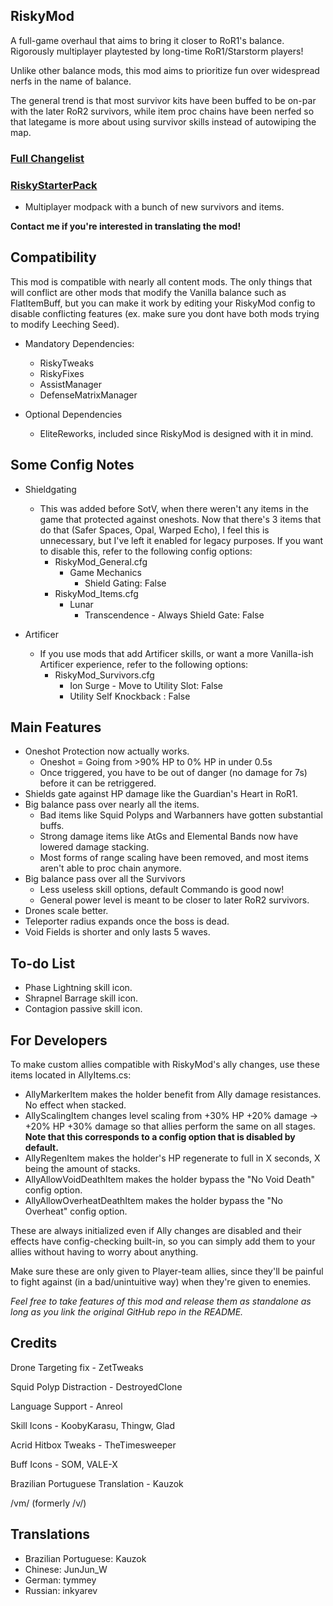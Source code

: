 ## RiskyMod
A full-game overhaul that aims to bring it closer to RoR1's balance. Rigorously multiplayer playtested by long-time RoR1/Starstorm players!

Unlike other balance mods, this mod aims to prioritize fun over widespread nerfs in the name of balance.

The general trend is that most survivor kits have been buffed to be on-par with the later RoR2 survivors, while item proc chains have been nerfed so that lategame is more about using survivor skills instead of autowiping the map.

### [Full Changelist](https://thunderstore.io/package/Risky_Lives/RiskyMod/wiki/)

### [RiskyStarterPack](https://thunderstore.io/package/Risky_Lives/RiskyStarterPack/)
- Multiplayer modpack with a bunch of new survivors and items.

**Contact me if you're interested in translating the mod!**

## Compatibility

This mod is compatible with nearly all content mods. The only things that will conflict are other mods that modify the Vanilla balance such as FlatItemBuff, but you can make it work by editing your RiskyMod config to disable conflicting features (ex. make sure you dont have both mods trying to modify Leeching Seed).

- Mandatory Dependencies:
	- RiskyTweaks
	- RiskyFixes
	- AssistManager
	- DefenseMatrixManager
	
- Optional Dependencies
	- EliteReworks, included since RiskyMod is designed with it in mind.
	
## Some Config Notes

- Shieldgating
	- This was added before SotV, when there weren't any items in the game that protected against oneshots. Now that there's 3 items that do that (Safer Spaces, Opal, Warped Echo), I feel this is unnecessary, but I've left it enabled for legacy purposes. If you want to disable this, refer to the following config options:
		- RiskyMod_General.cfg
			- Game Mechanics
				- Shield Gating: False
		- RiskyMod_Items.cfg
			- Lunar
				- Transcendence - Always Shield Gate: False
				
- Artificer
	- If you use mods that add Artificer skills, or want a more Vanilla-ish Artificer experience, refer to the following options:
		- RiskyMod_Survivors.cfg
			- Ion Surge - Move to Utility Slot: False
			- Utility Self Knockback : False	

## Main Features

- Oneshot Protection now actually works.
	- Oneshot = Going from >90% HP to 0% HP in under 0.5s
	- Once triggered, you have to be out of danger (no damage for 7s) before it can be retriggered.
- Shields gate against HP damage like the Guardian's Heart in RoR1.
- Big balance pass over nearly all the items.
	- Bad items like Squid Polyps and Warbanners have gotten substantial buffs.
	- Strong damage items like AtGs and Elemental Bands now have lowered damage stacking.
	- Most forms of range scaling have been removed, and most items aren't able to proc chain anymore.
- Big balance pass over all the Survivors
	- Less useless skill options, default Commando is good now!
	- General power level is meant to be closer to later RoR2 survivors.
- Drones scale better.
- Teleporter radius expands once the boss is dead.
- Void Fields is shorter and only lasts 5 waves.

## To-do List

- Phase Lightning skill icon.
- Shrapnel Barrage skill icon.
- Contagion passive skill icon.
	
## For Developers

To make custom allies compatible with RiskyMod's ally changes, use these items located in AllyItems.cs:

- AllyMarkerItem makes the holder benefit from Ally damage resistances. No effect when stacked.
- AllyScalingItem changes level scaling from +30% HP +20% damage -> +20% HP +30% damage so that allies perform the same on all stages. **Note that this corresponds to a config option that is disabled by default.**
- AllyRegenItem makes the holder's HP regenerate to full in X seconds, X being the amount of stacks.
- AllyAllowVoidDeathItem makes the holder bypass the "No Void Death" config option.
- AllyAllowOverheatDeathItem makes the holder bypass the "No Overheat" config option.

These are always initialized even if Ally changes are disabled and their effects have config-checking built-in, so you can simply add them to your allies without having to worry about anything.

Make sure these are only given to Player-team allies, since they'll be painful to fight against (in a bad/unintuitive way) when they're given to enemies.

*Feel free to take features of this mod and release them as standalone as long as you link the original GitHub repo in the README.*
	
## Credits

Drone Targeting fix - ZetTweaks

Squid Polyp Distraction - DestroyedClone

Language Support - Anreol

Skill Icons - KoobyKarasu, Thingw, Glad

Acrid Hitbox Tweaks - TheTimesweeper

Buff Icons - SOM, VALE-X

Brazilian Portuguese Translation - Kauzok

/vm/ (formerly /v/)

## Translations

- Brazilian Portuguese: Kauzok
- Chinese: JunJun_W
- German: tymmey
- Russian: inkyarev
